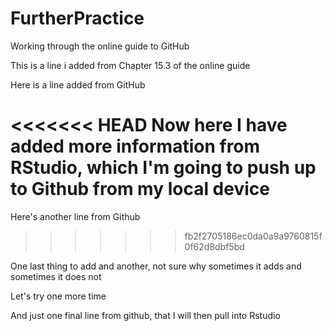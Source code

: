 # FurtherPractice
Working through the online guide to GitHub

This is a line i added from Chapter 15.3 of the online guide

Here is a line added from GitHub

<<<<<<< HEAD
Now here I have added more information from RStudio, which I'm going to push up to Github from my local device
=======
Here's another line from Github
>>>>>>> fb2f2705186ec0da0a9a9760815f0f62d8dbf5bd

One last thing to add and another, not sure why sometimes it adds and sometimes it does not

Let's try one more time

And just one final line from github, that I will then pull into Rstudio
